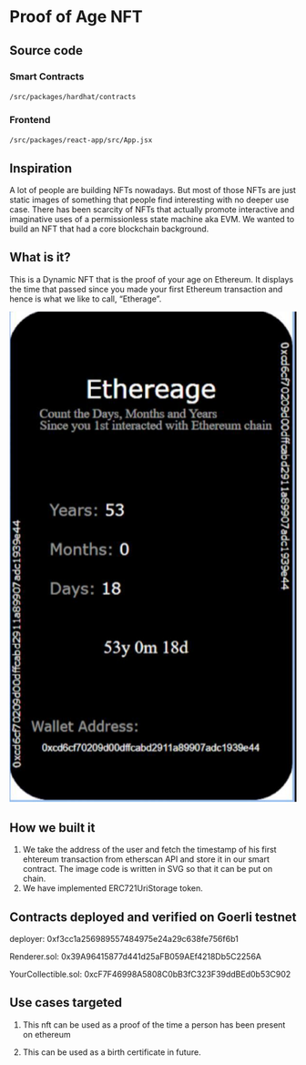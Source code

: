 # Proof of Age NFT

## Source code

### Smart Contracts

`/src/packages/hardhat/contracts`

### Frontend

`/src/packages/react-app/src/App.jsx`

## Inspiration

A lot of people are building NFTs nowadays. But most of those NFTs are just static images of something that people find interesting with no deeper use case. There has been scarcity of NFTs that actually promote interactive and imaginative uses of a permissionless state machine aka EVM. We wanted to build an NFT that had a core blockchain background.

## What is it? 

This is a Dynamic NFT that is the proof of your age on Ethereum. It displays the time that passed since you made your first Ethereum transaction and hence is what we like to call, “Etherage”.

![My Image](nft.png)

## How we built it

1. We take the address of the user and fetch the timestamp of his first ehtereum transaction from etherscan API and store it in our smart contract. 
The image code is written in SVG so that it can be put on chain. 
2. We have implemented ERC721UriStorage token. 

## Contracts deployed and verified on Goerli testnet

deployer: 0xf3cc1a256989557484975e24a29c638fe756f6b1

Renderer.sol: 0x39A96415877d441d25aFB059AEf4218Db5C2256A

YourCollectible.sol: 0xcF7F46998A5808C0bB3fC323F39ddBEd0b53C902

## Use cases targeted

1. This nft can be used as a proof of the time a person has been present on ethereum

2. This can be used as a birth certificate in future.

